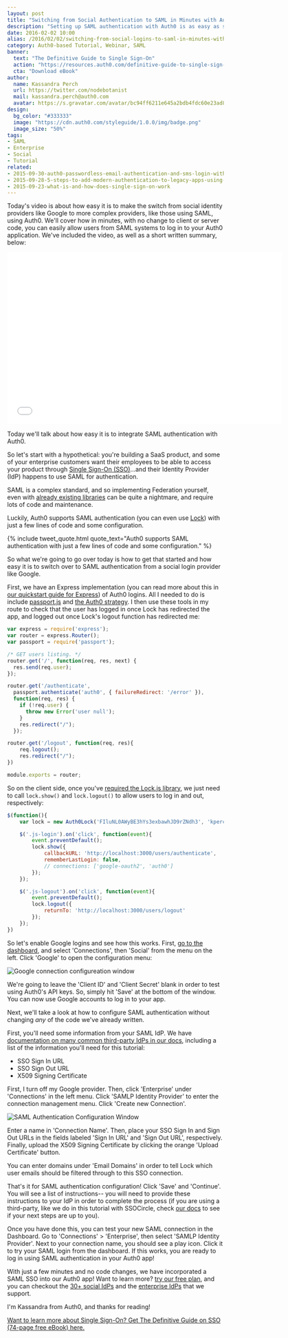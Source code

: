 ```yaml
---
layout: post
title: "Switching from Social Authentication to SAML in Minutes with Auth0"
description: "Setting up SAML authentication with Auth0 is as easy as setting any social connection (like Google!)"
date: 2016-02-02 10:00
alias: /2016/02/02/switching-from-social-logins-to-saml-in-minutes-with-auth0/
category: Auth0-based Tutorial, Webinar, SAML
banner:
  text: "The Definitive Guide to Single Sign-On"
  action: "https://resources.auth0.com/definitive-guide-to-single-sign-on/?utm_source=blog"
  cta: "Download eBook"
author:
  name: Kassandra Perch
  url: https://twitter.com/nodebotanist
  mail: kassandra.perch@auth0.com
  avatar: https://s.gravatar.com/avatar/bc94ff6211e645a2bdb4fdc60e23ad85.jpg?s=200
design:
  bg_color: "#333333"
  image: "https://cdn.auth0.com/styleguide/1.0.0/img/badge.png"
  image_size: "50%"
tags:
- SAML
- Enterprise
- Social
- Tutorial
related:
- 2015-09-30-auth0-passwordless-email-authentication-and-sms-login-without-passwords
- 2015-09-28-5-steps-to-add-modern-authentication-to-legacy-apps-using-jwts
- 2015-09-23-what-is-and-how-does-single-sign-on-work
---
```


Today's video is about how easy it is to make the switch from social identity providers like Google to more complex providers, like those using SAML, using Auth0. We'll cover how in minutes, with no change to client or server code, you can easily allow users from SAML systems to log in to your Auth0 application. We've included the video, as well as a short written summary, below:

<iframe src="//fast.wistia.net/embed/iframe/2xrll0d056" allowtransparency="true" frameborder="0" scrolling="no" class="wistia_embed" name="wistia_embed" allowfullscreen mozallowfullscreen webkitallowfullscreen oallowfullscreen msallowfullscreen width="640" height="400"></iframe>
<script src="//fast.wistia.net/assets/external/E-v1.js" async></script>

Today we'll talk about how easy it is to integrate SAML authentication with Auth0.

So let's start with a hypothetical: you're building a SaaS product, and some of your enterprise customers want their employees to be able to access your product through [Single Sign-On (SSO)](https://resources.auth0.com/definitive-guide-to-single-sign-on/?utm_source=blog)...and their Identity Provider (IdP) happens to use SAML for authentication.

SAML is a complex standard, and so implementing Federation yourself, even with [already existing libraries](https://www.npmjs.org/package/saml2-js) can be quite a nightmare, and require lots of code and maintenance.

Luckily, Auth0 supports SAML authentication (you can even use [Lock](https://auth0.com/lock)) with just a few lines of code and some configuration.

{% include tweet_quote.html quote_text="Auth0 supports SAML authentication with just a few lines of code and some configuration." %}

So what we're going to go over today is how to get that started and how easy it is to switch over to SAML authentication from a social login provider like Google.

First, we have an Express implementation (you can read more about this in [our quickstart guide for Express](https://auth0.com/docs/quickstart/webapp/nodejs/)) of Auth0 logins. All I needed to do is include [passport.js](https://npmjs.org/package/passport) and [the Auth0 strategy](https://npmjs.org/package/passport-auth0). I then use these tools in my route to check that the user has logged in once Lock has redirected the app, and logged out once Lock's logout function has redirected me:

```javascript
var express = require('express');
var router = express.Router();
var passport = require('passport');

/* GET users listing. */
router.get('/', function(req, res, next) {
  res.send(req.user);
});

router.get('/authenticate',
  passport.authenticate('auth0', { failureRedirect: '/error' }),
  function(req, res) {
    if (!req.user) {
      throw new Error('user null');
    }
    res.redirect("/");
  });

router.get('/logout', function(req, res){
	req.logout();
	res.redirect("/");
})

module.exports = router;
```

So on the client side, once you've [required the Lock.js library](https://auth0.com/docs/quickstart/webapp/nodejs/#6-triggering-login-manually-or-integrating-the-auth0lock), we just need to call `lock.show()` and `lock.logout()` to allow users to log in and out, respectively:

```javascript
$(function(){
	var lock = new Auth0Lock('FIluNL0AWyBE3hYs3exbawhJD9rZNdh3', 'kperch.auth0.com');

	$('.js-login').on('click', function(event){
		event.preventDefault();
		lock.show({
			callbackURL: 'http://localhost:3000/users/authenticate',
			rememberLastLogin: false,
			// connections: ['google-oauth2', 'auth0']
		});
	});

	$('.js-logout').on('click', function(event){
		event.preventDefault();
		lock.logout({
			returnTo: 'http://localhost:3000/users/logout'
		});
	});
})
```

So let's enable Google logins and see how this works. First, [go to the dashboard](https://manage.auth0.com/), and select 'Connections', then 'Social' from the menu on the left. Click 'Google' to open the configuration menu:

![Google connection configureation window](https://cdn.auth0.com/blog/switch-to-saml/configure-google.png)

We're going to leave the 'Client ID' and 'Client Secret' blank in order to test using Auth0's API keys. So, simply hit 'Save' at the bottom of the window. You can now use Google accounts to log in to your app.

Next, we'll take a look at how to configure SAML authentication without changing *any* of the code we've already written.

First, you'll need some information from your SAML IdP. We have [documentation on many common third-party IdPs in our docs](https://auth0.com/docs/saml-configuration), including a list of the information you'll need for this tutorial:

* SSO Sign In URL
* SSO Sign Out URL
* X509 Signing Certificate

First, I turn off my Google provider. Then, click 'Enterprise' under 'Connections' in the left menu. Click 'SAMLP Identity Provider' to enter the connection management menu. Click 'Create new Connection'.

![SAML Authentication Configuration Window](https://cdn.auth0.com/blog/switch-to-saml/configure-saml.png)

Enter a name in 'Connection Name'. Then, place your SSO Sign In and Sign Out URLs in the fields labeled 'Sign In URL' and 'Sign Out URL', respectively. Finally, upload the X509 Signing Certificate by clicking the orange 'Upload Certificate' button.

You can enter domains under 'Email Domains' in order to tell Lock which user emails should be filtered through to this SSO connection.

That's it for SAML authentication configuration! Click 'Save' and 'Continue'. You will see a list of instructions-- you will need to provide these instructions to your IdP in order to complete the process (if you are using a third-party, like we do in this tutorial with SSOCircle, check [our docs](https://auth0.com/docs/saml-configuration) to see if your next steps are up to you).

Once you have done this, you can test your new SAML connection in the Dashboard. Go to 'Connections' > 'Enterprise', then select 'SAMLP Identity Provider'. Next to your connection name, you should see a play icon. Click it to try your SAML login from the dashboard. If this works, you are ready to log in using SAML authentication in your Auth0 app!

With just a few minutes and no code changes, we have incorporated a SAML SSO into our Auth0 app! Want to learn more? [try our free plan](https://auth0.com/pricing), and you can checkout the [30+ social IdPs](https://auth0.com/docs/identityproviders#social) and the [enterprise IdPs](https://auth0.com/docs/identityproviders#enterprise) that we support.

I'm Kassandra from Auth0, and thanks for reading!

[Want to learn more about Single Sign-On? Get The Definitive Guide on SSO (74-page free eBook) here.](https://resources.auth0.com/definitive-guide-to-single-sign-on/?utm_source=blog)

